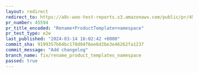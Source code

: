 ```yaml
---
layout: redirect
redirect_to: https://a8c-woo-test-reports.s3.amazonaws.com/public/pr/45594/e2e/index.html
pr_number: 45594
pr_title_encoded: "Rename+ProductTemplate+namespace"
pr_test_type: e2e
last_published: "2024-03-14 16:02:42 +0000"
commit_sha: 9199357b64bc178d04f6ee6d2be3e46262fa1237
commit_message: "Add changelog"
branch_name: fix/rename_product_templates_namespace
passed: true
---
```

